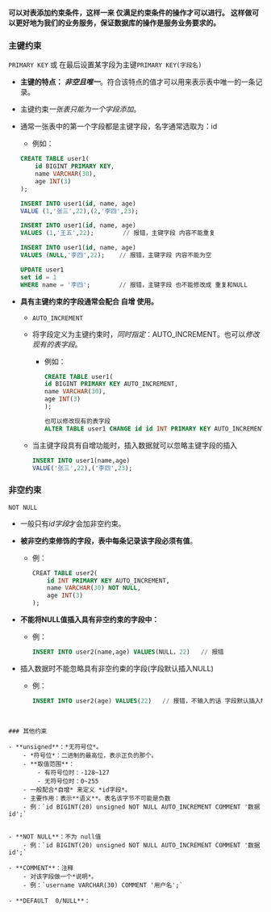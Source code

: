 
**可以对表添加约束条件，这样一来 仅满足约束条件的操作才可以进行。
这样做可以更好地为我们的业务服务，保证数据库的操作是服务业务要求的。**


### 主键约束

`PRIMARY KEY` 或 在最后设置某字段为主键`PRIMARY KEY(字段名)`

- **主键的特点：** ***非空且唯一***。符合该特点的值才可以用来表示表中唯一的一条记录。
- 主键约束*一张表只能为一个字段添加*。

- 通常一张表中的第一个字段都是主键字段，名字通常选取为：id
    - 例如：
    ```sql
    CREATE TABLE user1(
	    id BIGINT PRIMARY KEY,
	    name VARCHAR(30),
	    age INT(3)
    );
    
    INSERT INTO user1(id, name, age)  
    VALUE (1,'张三',22),(2,'李四',23);
    
    INSERT INTO user1(id, name, age)   
    VALUES (1,'王五',22);        // 报错，主键字段 内容不能重复
    
    INSERT INTO user1(id, name, age)  
    VALUES (NULL,'李四',22);    // 报错，主键字段 内容不能为空
    
    UPDATE user1  
    set id = 1  
    WHERE name = '李四';        // 报错，主键字段 也不能修改成 重复和NULL
    
    ```


- **具有主键约束的字段通常会配合 自增 使用。**
    - `AUTO_INCREMENT`
    - 将字段定义为主键约束时，*同时指定*：AUTO_INCREMENT。也可以*修改现有的表字段*。
        - 例如：
          ```sql
          CREATE TABLE user1(
	      id BIGINT PRIMARY KEY AUTO_INCREMENT,
	      name VARCHAR(30),
	      age INT(3)
          );
          
          也可以修改现有的表字段
          ALTER TABLE user1 CHANGE id id INT PRIMARY KEY AUTO_INCREMENT;
          ```
      
    - 当主键字段具有自增功能时，插入数据就可以忽略主键字段的插入
        ```sql
        INSERT INTO user1(name,age)
        VALUE('张三',22),('李四',23);
        ```




### 非空约束

`NOT NULL`

- 一般只有*id字段*才会加非空约束。

- **被非空约束修饰的字段，表中每条记录该字段必须有值**。
    - 例：
        ```sql
        CREAT TABLE user2(
	        id INT PRIMARY KEY AUTO_INCREMENT,
	        name VARCHAR(30) NOT NULL,
	        age INT(3)
        );
        ```

- **不能将NULL值插入具有非空约束的字段中：**
    - 例：
        ```sql
        INSERT INTO user2(name,age) VALUES(NULL，22)   // 报错
        ```

- 插入数据时不能忽略具有非空约束的字段(字段默认插入NULL)
    - 例：
        ```sql
        INSERT INTO user2(age) VALUES(22)   // 报错，不输入的话 字段默认插入NULL
```


### 其他约束

- **unsigned**：*无符号位*。
    - *符号位*：二进制的最高位，表示正负的那个。
    - **取值范围**：
        - 有符号位时：-128~127
        - 无符号位时：0~255
    - 一般配合*自增* 来定义 *id字段*。
    - 主要作用：表示**语义**。表名该字节不可能是负数
    - 例：`id BIGINT(20) unsigned NOT NULL AUTO_INCREMENT COMMENT '数据id';`


- **NOT NULL**：不为 null值
    - 例：`id BIGINT(20) unsigned NOT NULL AUTO_INCREMENT COMMENT '数据id';`

- **COMMENT**：注释
    - 对该字段做一个*说明*。
    - 例：`username VARCHAR(30) COMMENT '用户名';`

- **DEFAULT  0/NULL**：
